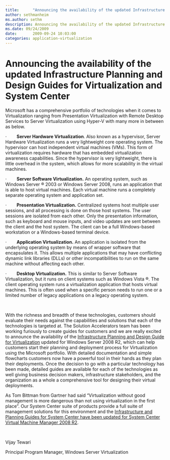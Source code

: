 ```yaml
---
title:      "Announcing the availability of the updated Infrastructure Planning and Design Guides for Virtualization and System Center"
author: sethmanheim
ms.author: sethm
description: Announcing the availability of the updated Infrastructure Planning and Design Guides for Virtualization and System Center
ms.date: 09/24/2009
date:       2009-09-24 10:03:00
categories: application-virtualization
---
```

# Announcing the availability of the updated Infrastructure Planning and Design Guides for Virtualization and System Center

Microsoft has a comprehensive portfolio of technologies when it comes to Virtualization ranging from Presentation Virtualization with Remote Desktop Services to Server Virtualization using Hyper-V with many more in between as below.

·        **Server Hardware Virtualization**. Also known as a hypervisor, Server Hardware Virtualization runs a very lightweight core operating system. The hypervisor can host independent virtual machines (VMs). This form of virtualization requires hardware that has embedded virtualization awareness capabilities. Since the hypervisor is very lightweight, there is little overhead in the system, which allows for more scalability in the virtual machines.

·        **Server Software Virtualization.** An operating system, such as Windows Server ® 2003 or Windows Server 2008, runs an application that is able to host virtual machines. Each virtual machine runs a completely separate operating system and application set.

·        **Presentation Virtualization.** Centralized systems host multiple user sessions, and all processing is done on those host systems. The user sessions are isolated from each other. Only the presentation information, such as keyboard and mouse inputs, and video updates are sent between the client and the host system. The client can be a full Windows-based workstation or a Windows-based terminal device.

·        **Application Virtualization.** An application is isolated from the underlying operating system by means of wrapper software that encapsulates it. This allows multiple applications that may have conflicting dynamic link libraries (DLLs) or other incompatibilities to run on the same machine without affecting each other.

·        **Desktop Virtualization.** This is similar to Server Software Virtualization, but it runs on client systems such as Windows Vista ®. The client operating system runs a virtualization application that hosts virtual machines. This is often used when a specific person needs to run one or a limited number of legacy applications on a legacy operating system.

 

With the richness and breadth of these technologies, customers should evaluate their needs against the capabilities and solutions that each of the technologies is targeted at. The Solution Accelerators team has been working furiously to create guides for customers and we are really excited to announce the availability of the [Infrastructure Planning and Design Guide for Virtualization](https://technet.microsoft.com/solutionaccelerators/ee395429.aspx) updated for Windows Server 2008 R2, which can help customers start their planning and deployment process for Virtualization using the Microsoft portfolio. With detailed documentation and simple flowcharts customers now have a powerful tool in their hands as they plan their deployments. Once the decision to go with a particular technology has been made, detailed guides are available for each of the technologies as well giving business decision makers, infrastructure stakeholders, and the organization as a whole a comprehensive tool for designing their virtual deployments.  

As Tom Bittman from Gartner had said “Virtualization without good management is more dangerous than not using virtualization in the first place”. Our System Center suite of products provide a full suite of management solutions for this environment and the [Infrastructure and Planning Guides for System Center have been updated for System Center Virtual Machine Manager 2008 R2](https://technet.microsoft.com/solutionaccelerators/ee395430.aspx?SA_CE=VIRT-IPD-BLOG-SCVMM-2009-09-21). 

 

Vijay Tewari

Principal Program Manager, Windows Server Virtualization

 
